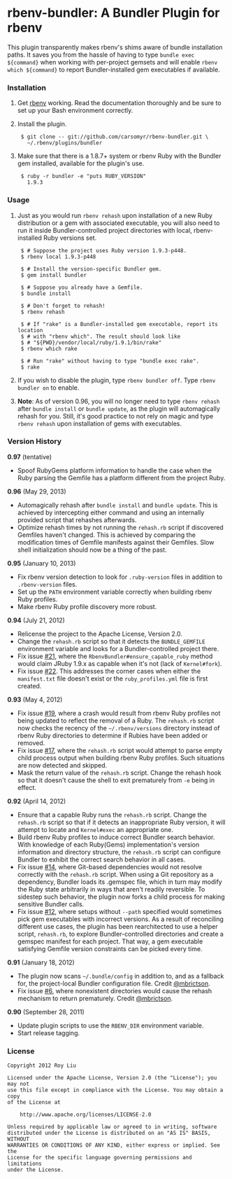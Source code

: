 # rbenv-bundler: A Bundler Plugin for rbenv

This plugin transparently makes rbenv's shims aware of bundle installation
paths. It saves you from the hassle of having to type `bundle exec ${command}`
when working with per-project gemsets and will enable `rbenv which ${command}`
to report Bundler-installed gem executables if available.

### Installation

1. Get [rbenv](https://github.com/sstephenson/rbenv) working. Read the
   documentation thoroughly and be sure to set up your Bash environment
   correctly.

2. Install the plugin.

        $ git clone -- git://github.com/carsomyr/rbenv-bundler.git \
          ~/.rbenv/plugins/bundler

3. Make sure that there is a 1.8.7+ system or rbenv Ruby with the Bundler gem
   installed, available for the plugin's use.

        $ ruby -r bundler -e "puts RUBY_VERSION"
          1.9.3

### Usage

1. Just as you would run `rbenv rehash` upon installation of a new Ruby
   distribution or a gem with associated executable, you will also need to run
   it inside Bundler-controlled project directories with local, rbenv-installed
   Ruby versions set.

        $ # Suppose the project uses Ruby version 1.9.3-p448.
        $ rbenv local 1.9.3-p448

        $ # Install the version-specific Bundler gem.
        $ gem install bundler

        $ # Suppose you already have a Gemfile.
        $ bundle install

        $ # Don't forget to rehash!
        $ rbenv rehash

        $ # If "rake" is a Bundler-installed gem executable, report its location
        $ # with "rbenv which". The result should look like
        $ # "${PWD}/vendor/local/ruby/1.9.1/bin/rake"
        $ rbenv which rake

        $ # Run "rake" without having to type "bundle exec rake".
        $ rake

2. If you wish to disable the plugin, type `rbenv bundler off`. Type `rbenv
   bundler on` to enable.

3. **Note**: As of version 0.96, you will no longer need to type `rbenv rehash`
   after `bundle install` or `bundle update`, as the plugin will automagically
   rehash for you. Still, it's good practice to not rely on magic and type
   `rbenv rehash` upon installation of gems with executables.

### Version History

**0.97** (tentative)

* Spoof RubyGems platform information to handle the case when the Ruby parsing
  the Gemfile has a platform different from the project Ruby.

**0.96** (May 29, 2013)

* Automagically rehash after `bundle install` and `bundle update`. This is
  achieved by intercepting either command and using an internally provided
  script that rehashes afterwards.
* Optimize rehash times by not running the `rehash.rb` script if discovered
  Gemfiles haven't changed. This is achieved by comparing the modification times
  of Gemfile manifests against their Gemfiles. Slow shell initialization should
  now be a thing of the past.

**0.95** (January 10, 2013)

* Fix rbenv version detection to look for `.ruby-version` files in addition to
  `.rbenv-version` files.
* Set up the `PATH` environment variable correctly when building rbenv Ruby
  profiles.
* Make rbenv Ruby profile discovery more robust.

**0.94** (July 21, 2012)

* Relicense the project to the Apache License, Version 2.0.
* Change the `rehash.rb` script so that it detects the `BUNDLE_GEMFILE`
  environment variable and looks for a Bundler-controlled project there.
* Fix issue [\#21](https://github.com/carsomyr/rbenv-bundler/issues/21), where
  the `RbenvBundler#ensure_capable_ruby` method would claim JRuby 1.9.x as
  capable when it's not (lack of `Kernel#fork`).
* Fix issue [\#22](https://github.com/carsomyr/rbenv-bundler/issues/22). This
  addresses the corner cases when either the `manifest.txt` file doesn't exist
  or the `ruby_profiles.yml` file is first created.

**0.93** (May 4, 2012)

* Fix issue [\#19](https://github.com/carsomyr/rbenv-bundler/issues/19), where a
  crash would result from rbenv Ruby profiles not being updated to reflect the
  removal of a Ruby. The `rehash.rb` script now checks the recency of the
  `~/.rbenv/versions` directory instead of rbenv Ruby directories to determine
  if Rubies have been added or removed.
* Fix issue [\#17](https://github.com/carsomyr/rbenv-bundler/issues/17), where
  the `rehash.rb` script would attempt to parse empty child process output when
  building rbenv Ruby profiles. Such situations are now detected and skipped.
* Mask the return value of the `rehash.rb` script. Change the rehash hook so
  that it doesn't cause the shell to exit prematurely from `-e` being in effect.

**0.92** (April 14, 2012)

* Ensure that a capable Ruby runs the `rehash.rb` script. Change the `rehash.rb`
  script so that if it detects an inappropriate Ruby version, it will attempt to
  locate and `Kernel#exec` an appropriate one.
* Build rbenv Ruby profiles to induce correct Bundler search behavior. With
  knowledge of each Ruby(Gems) implementation's version information and
  directory structure, the `rehash.rb` script can configure Bundler to exhibit
  the correct search behavior in all cases.
* Fix issue [\#14](https://github.com/carsomyr/rbenv-bundler/issues/14), where
  Git-based dependencies would not resolve correctly with the `rehash.rb`
  script. When using a Git repository as a dependency, Bundler loads its
  .gemspec file, which in turn may modify the Ruby state arbitrarily in ways
  that aren't readily reversible. To sidestep such behavior, the plugin now
  forks a child process for making sensitive Bundler calls.
* Fix issue [\#12](https://github.com/carsomyr/rbenv-bundler/issues/12), where
  setups without `--path` specified would sometimes pick gem executables with
  incorrect versions. As a result of reconciling different use cases, the plugin
  has been rearchitected to use a helper script, `rehash.rb`, to explore
  Bundler-controlled directories and create a gemspec manifest for each project.
  That way, a gem executable satisfying Gemfile version constraints can be
  picked every time.

**0.91** (January 18, 2012)

* The plugin now scans `~/.bundle/config` in addition to, and as a fallback for,
  the project-local Bundler configuration file. Credit
  [@mbrictson](https://github.com/mbrictson).
* Fix issue [\#6](https://github.com/carsomyr/rbenv-bundler/issues/6), where
  nonexistent directories would cause the rehash mechanism to return
  prematurely. Credit [@mbrictson](https://github.com/mbrictson).

**0.90** (September 28, 2011)

* Update plugin scripts to use the `RBENV_DIR` environment variable.
* Start release tagging.

### License

    Copyright 2012 Roy Liu

    Licensed under the Apache License, Version 2.0 (the "License"); you may not
    use this file except in compliance with the License. You may obtain a copy
    of the License at

        http://www.apache.org/licenses/LICENSE-2.0

    Unless required by applicable law or agreed to in writing, software
    distributed under the License is distributed on an "AS IS" BASIS, WITHOUT
    WARRANTIES OR CONDITIONS OF ANY KIND, either express or implied. See the
    License for the specific language governing permissions and limitations
    under the License.
